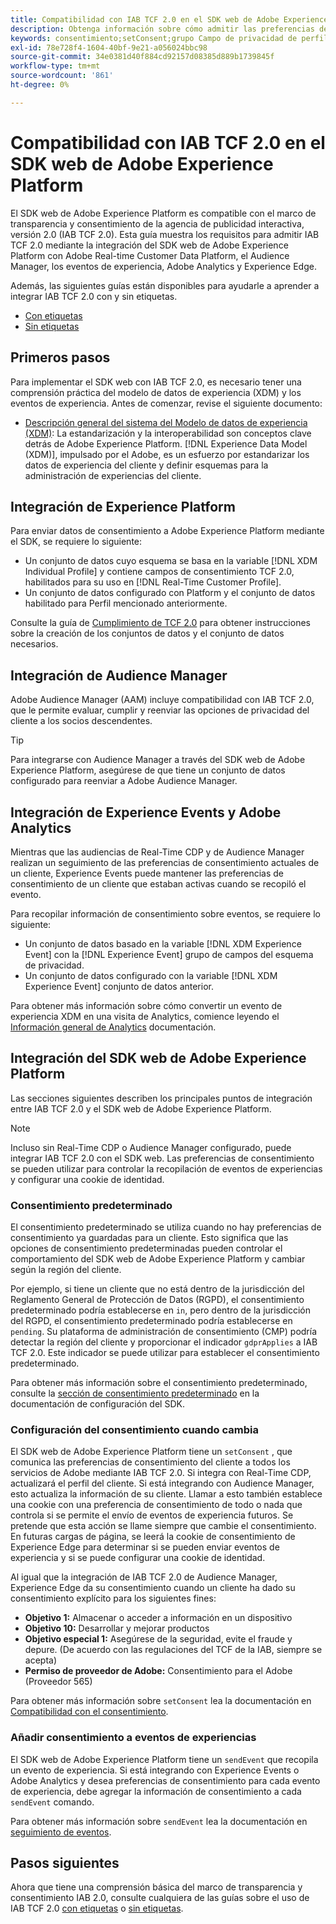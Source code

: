 ```yaml
---
title: Compatibilidad con IAB TCF 2.0 en el SDK web de Adobe Experience Platform
description: Obtenga información sobre cómo admitir las preferencias de consentimiento TCF 2.0 de IAB mediante el SDK web de Adobe Experience Platform
keywords: consentimiento;setConsent;grupo Campo de privacidad de perfil;grupo Campo de privacidad de evento de experiencia;grupo Campo de privacidad;IAB TCF 2.0;Real-Time CDP;
exl-id: 78e728f4-1604-40bf-9e21-a056024bbc98
source-git-commit: 34e0381d40f884cd92157d08385d889b1739845f
workflow-type: tm+mt
source-wordcount: '861'
ht-degree: 0%

---
```


# Compatibilidad con IAB TCF 2.0 en el SDK web de Adobe Experience Platform

El SDK web de Adobe Experience Platform es compatible con el marco de transparencia y consentimiento de la agencia de publicidad interactiva, versión 2.0 (IAB TCF 2.0). Esta guía muestra los requisitos para admitir IAB TCF 2.0 mediante la integración del SDK web de Adobe Experience Platform con Adobe Real-time Customer Data Platform, el Audience Manager, los eventos de experiencia, Adobe Analytics y Experience Edge.

Además, las siguientes guías están disponibles para ayudarle a aprender a integrar IAB TCF 2.0 con y sin etiquetas.

- [Con etiquetas](./with-launch.md)
- [Sin etiquetas](./without-launch.md)

## Primeros pasos

Para implementar el SDK web con IAB TCF 2.0, es necesario tener una comprensión práctica del modelo de datos de experiencia (XDM) y los eventos de experiencia. Antes de comenzar, revise el siguiente documento:

- [Descripción general del sistema del Modelo de datos de experiencia (XDM)](../../../xdm/home.md): La estandarización y la interoperabilidad son conceptos clave detrás de Adobe Experience Platform. [!DNL Experience Data Model (XDM)], impulsado por el Adobe, es un esfuerzo por estandarizar los datos de experiencia del cliente y definir esquemas para la administración de experiencias del cliente.

## Integración de Experience Platform

Para enviar datos de consentimiento a Adobe Experience Platform mediante el SDK, se requiere lo siguiente:

- Un conjunto de datos cuyo esquema se basa en la variable [!DNL XDM Individual Profile] y contiene campos de consentimiento TCF 2.0, habilitados para su uso en [!DNL Real-Time Customer Profile].
- Un conjunto de datos configurado con Platform y el conjunto de datos habilitado para Perfil mencionado anteriormente.

Consulte la guía de [Cumplimiento de TCF 2.0](../../../landing/governance-privacy-security/consent/iab/overview.md) para obtener instrucciones sobre la creación de los conjuntos de datos y el conjunto de datos necesarios.

## Integración de Audience Manager

Adobe Audience Manager (AAM) incluye compatibilidad con IAB TCF 2.0, que le permite evaluar, cumplir y reenviar las opciones de privacidad del cliente a los socios descendentes. <!--For more information, read the documentation on [Sending Data to Audience Manager](../audience-manager/audience-manager-overview.md).-->

>[!TIP]
>
>Para integrarse con Audience Manager a través del SDK web de Adobe Experience Platform, asegúrese de que tiene un conjunto de datos configurado para reenviar a Adobe Audience Manager.

## Integración de Experience Events y Adobe Analytics

Mientras que las audiencias de Real-Time CDP y de Audience Manager realizan un seguimiento de las preferencias de consentimiento actuales de un cliente, Experience Events puede mantener las preferencias de consentimiento de un cliente que estaban activas cuando se recopiló el evento.

Para recopilar información de consentimiento sobre eventos, se requiere lo siguiente:

- Un conjunto de datos basado en la variable [!DNL XDM Experience Event] con la [!DNL Experience Event] grupo de campos del esquema de privacidad.
- Un conjunto de datos configurado con la variable [!DNL XDM Experience Event] conjunto de datos anterior.

Para obtener más información sobre cómo convertir un evento de experiencia XDM en una visita de Analytics, comience leyendo el [Información general de Analytics](../../data-collection/adobe-analytics/analytics-overview.md) documentación.

## Integración del SDK web de Adobe Experience Platform

Las secciones siguientes describen los principales puntos de integración entre IAB TCF 2.0 y el SDK web de Adobe Experience Platform.

>[!NOTE]
>
>Incluso sin Real-Time CDP o Audience Manager configurado, puede integrar IAB TCF 2.0 con el SDK web. Las preferencias de consentimiento se pueden utilizar para controlar la recopilación de eventos de experiencias y configurar una cookie de identidad.

### Consentimiento predeterminado

El consentimiento predeterminado se utiliza cuando no hay preferencias de consentimiento ya guardadas para un cliente. Esto significa que las opciones de consentimiento predeterminadas pueden controlar el comportamiento del SDK web de Adobe Experience Platform y cambiar según la región del cliente.

Por ejemplo, si tiene un cliente que no está dentro de la jurisdicción del Reglamento General de Protección de Datos (RGPD), el consentimiento predeterminado podría establecerse en `in`, pero dentro de la jurisdicción del RGPD, el consentimiento predeterminado podría establecerse en `pending`. Su plataforma de administración de consentimiento (CMP) podría detectar la región del cliente y proporcionar el indicador `gdprApplies` a IAB TCF 2.0. Este indicador se puede utilizar para establecer el consentimiento predeterminado.

Para obtener más información sobre el consentimiento predeterminado, consulte la [sección de consentimiento predeterminado](../../fundamentals/configuring-the-sdk.md#default-consent) en la documentación de configuración del SDK.

### Configuración del consentimiento cuando cambia

El SDK web de Adobe Experience Platform tiene un `setConsent` , que comunica las preferencias de consentimiento del cliente a todos los servicios de Adobe mediante IAB TCF 2.0. Si integra con Real-Time CDP, actualizará el perfil del cliente. Si está integrando con Audience Manager, esto actualiza la información de su cliente. Llamar a esto también establece una cookie con una preferencia de consentimiento de todo o nada que controla si se permite el envío de eventos de experiencia futuros. Se pretende que esta acción se llame siempre que cambie el consentimiento. En futuras cargas de página, se leerá la cookie de consentimiento de Experience Edge para determinar si se pueden enviar eventos de experiencia y si se puede configurar una cookie de identidad.

Al igual que la integración de IAB TCF 2.0 de Audience Manager, Experience Edge da su consentimiento cuando un cliente ha dado su consentimiento explícito para los siguientes fines:

- **Objetivo 1:** Almacenar o acceder a información en un dispositivo
- **Objetivo 10:** Desarrollar y mejorar productos
- **Objetivo especial 1:** Asegúrese de la seguridad, evite el fraude y depure. (De acuerdo con las regulaciones del TCF de la IAB, siempre se acepta)
- **Permiso de proveedor de Adobe:** Consentimiento para el Adobe (Proveedor 565)

Para obtener más información sobre `setConsent` lea la documentación en [Compatibilidad con el consentimiento](../../consent/supporting-consent.md).

### Añadir consentimiento a eventos de experiencias

El SDK web de Adobe Experience Platform tiene un `sendEvent` que recopila un evento de experiencia. Si está integrando con Experience Events o Adobe Analytics y desea preferencias de consentimiento para cada evento de experiencia, debe agregar la información de consentimiento a cada `sendEvent` comando.

Para obtener más información sobre `sendEvent` lea la documentación en [seguimiento de eventos](../../fundamentals/tracking-events.md).

## Pasos siguientes

Ahora que tiene una comprensión básica del marco de transparencia y consentimiento IAB 2.0, consulte cualquiera de las guías sobre el uso de IAB TCF 2.0 [con etiquetas](./with-launch.md) o [sin etiquetas](./without-launch.md).
